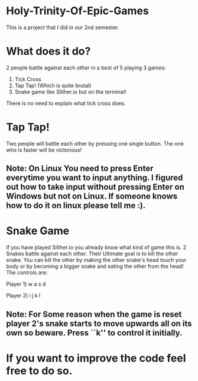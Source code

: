# Holy-Trinity-Of-Epic-Games
This is a project that I did in our 2nd semester.
# What does it do?
2 people battle against each other in a best of 5 playing 3 games:
1) Tick Cross
2) Tap Tap! (Which is quite brutal)
3) Snake game like Slither.io but on the terminal!


There is no need to explain what tick cross does.
# Tap Tap!
Two people will battle each other by pressing one single button. The one who is faster will be victorious!


## Note: On Linux You need to press Enter everytime you want to input anything. I figured out how to take input without pressing Enter on Windows but not on Linux. If someone knows how to do it on linux please tell me :).
# Snake Game
If you have played Slither.io you already know what kind of game this is. 2 Snakes battle against each other. Their Ultimate goal is to kill the other snake. You can kill the other by making the other snake's head touch your body or by becoming a bigger snake and eating the other from the head!
The controls are:


Player 1) w a s d


Player 2) i j k l
## Note: For Some reason when the game is reset player 2's snake starts to move upwards all on its own so beware. Press ``k'' to control it initially.
# If you want to improve the code feel free to do so.
